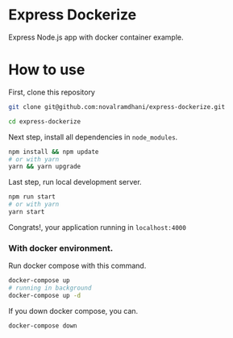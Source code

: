 # Express Dockerize
Express Node.js app with docker container example.

# How to use
First, clone this repository
```bash
git clone git@github.com:novalramdhani/express-dockerize.git

cd express-dockerize
```

Next step, install all dependencies in `node_modules`.
```bash
npm install && npm update
# or with yarn
yarn && yarn upgrade
```

Last step, run local development server.
```bash
npm run start
# or with yarn
yarn start
```

Congrats!, your application running in `localhost:4000`

### With docker environment.
Run docker compose with this command.
```bash
docker-compose up
# running in background
docker-compose up -d
```

If you down docker compose, you can.
```bash
docker-compose down
```